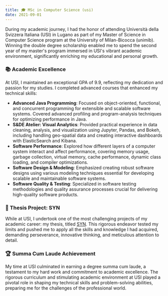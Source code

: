 ```yaml
---
title: 🎓 MSc in Computer Science (usi)
date: 2021-09-01
---
```


During my academic journey, I had the honor of attending Università della Svizzera Italiana (USI) in Lugano as part of my Master of Science in Computer Science program at the University of Milan-Bicocca (unimib). Winning the double degree scholarship enabled me to spend the second year of my master's program immersed in USI's vibrant academic environment, significantly enriching my educational and personal growth.

### 📚 Academic Excellence
At USI, I maintained an exceptional GPA of 9.9, reflecting my dedication and passion for my studies. I completed advanced courses that enhanced my technical skills:

- **Advanced Java Programming**: Focused on object-oriented, functional, and concurrent programming for extensible and scalable software systems. Covered advanced profiling and program-analysis techniques for optimizing performance in Java.
- **S&DE Atelier: Visual Analytics**: Provided practical experience in data cleaning, analysis, and visualization using Jupyter, Pandas, and Bokeh, including handling geo-spatial data and creating interactive dashboards with ElasticSearch and Kibana.
- **Software Performance**: Explored how different layers of a computer system interact and affect performance, covering memory usage, garbage collection, virtual memory, cache performance, dynamic class loading, and compiler optimizations.
- **Software Design & Modeling**: Emphasized creating robust software designs using various modeling techniques essential for developing scalable and maintainable software systems.
- **Software Quality & Testing**: Specialized in software testing methodologies and quality assurance processes crucial for delivering high-quality software products.


### 📝 Thesis Project: SYN
While at USI, I undertook one of the most challenging projects of my academic career: my thesis, titled [SYN](/project/syn). This rigorous endeavor tested my limits and pushed me to apply all the skills and knowledge I had acquired, demanding perseverance, innovative thinking, and meticulous attention to detail.

### 🏆 Summa Cum Laude Achievement
My time at USI culminated in earning a degree summa cum laude, a testament to my hard work and commitment to academic excellence. The rigorous curriculum and stimulating academic environment at USI played a pivotal role in shaping my technical skills and problem-solving abilities, preparing me for the challenges of the professional world.
